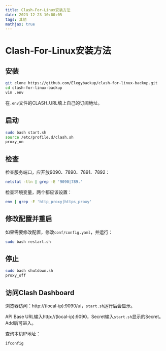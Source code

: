 ```yaml
---
title: Clash-For-Linux安装方法
date: 2023-12-23 10:00:05
tags: 其他
mathjax: true
---
```


# Clash-For-Linux安装方法

## 安装

```bash
git clone https://github.com/Elegybackup/clash-for-linux-backup.git
cd clash-for-linux-backup
vim .env
```

在`.env`文件的CLASH_URL填上自己的订阅地址。

## 启动

```bash
sudo bash start.sh
source /etc/profile.d/clash.sh
proxy_on
```

## 检查

检查服务端口，应开放9090、7890、7891、7892：

```bash
netstat -tln | grep -E '9090|789.'
```

检查环境变量，两个都应该设置：

```bash
env | grep -E 'http_proxy|https_proxy'
```

## 修改配置并重启

如果需要修改配置，修改`conf/config.yaml`，并运行：

```bash
sudo bash restart.sh
```

## 停止

```bash
sudo bash shutdown.sh
proxy_off
```

## 访问Clash Dashboard

浏览器访问：http://(local-ip):9090/ui，`start.sh`运行后会显示。

API Base URL输入http://(local-ip):9090，Secret输入`start.sh`显示的Secret。Add后可进入。

查询本机IP地址：

```bash
ifconfig
```
